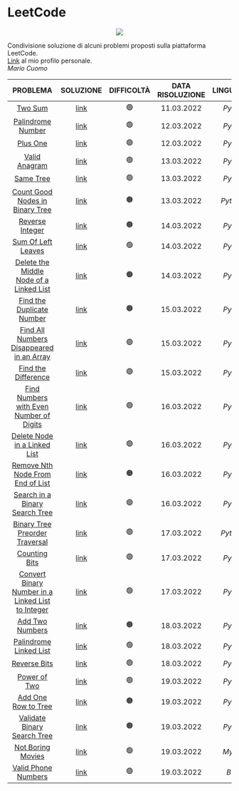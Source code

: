 # LeetCode
<div align="center">
  <img src="https://assets.leetcode.com/static_assets/public/webpack_bundles/images/logo-dark.e99485d9b.svg">
</div>

Condivisione soluzione di alcuni problemi proposti sulla piattaforma LeetCode.<br>
[Link](https://leetcode.com/mariocuomo/) al mio profilo personale.<br>
_Mario Cuomo_

| PROBLEMA | SOLUZIONE | DIFFICOLTÀ | DATA RISOLUZIONE | LINGUAGGIO
| :---: | :---: | :---: | :---: | :---: |
| [Two Sum](https://leetcode.com/problems/two-sum) | [link](https://leetcode.com/submissions/detail/658025030/) | :green_circle: | 11.03.2022 | _Python_
| [Palindrome Number](https://leetcode.com/problems/palindrome-number/) | [link](https://leetcode.com/submissions/detail/658428755/) | :green_circle: | 12.03.2022 | _Python_
| [Plus One](https://leetcode.com/problems/plus-one/) | [link](https://leetcode.com/submissions/detail/658437132/) | :green_circle: | 12.03.2022 | _Python_
| [Valid Anagram](https://leetcode.com/problems/valid-anagram/) | [link](https://leetcode.com/submissions/detail/659080042/) | :green_circle: | 13.03.2022 | _Python_
| [Same Tree](https://leetcode.com/problems/same-tree/) | [link](https://leetcode.com/submissions/detail/659344470/) | :green_circle: | 13.03.2022 | _Python_
| [Count Good Nodes in Binary Tree](https://leetcode.com/problems/count-good-nodes-in-binary-tree/) | [link](https://leetcode.com/submissions/detail/659416030/) | :orange_circle: | 13.03.2022 | _Python3_
| [Reverse Integer](https://leetcode.com/problems/reverse-integer/) | [link](https://leetcode.com/submissions/detail/659805324/) | :orange_circle: | 14.03.2022 | _Python_
| [Sum Of Left Leaves](https://leetcode.com/problems/sum-of-left-leaves/) | [link](https://leetcode.com/submissions/detail/660046776/) | :green_circle: | 14.03.2022 | _Python_
| [Delete the Middle Node of a Linked List](https://leetcode.com/problems/delete-the-middle-node-of-a-linked-list/) | [link](https://leetcode.com/submissions/detail/660053174/) | :orange_circle: | 14.03.2022 | _Python_
| [Find the Duplicate Number](https://leetcode.com/problems/find-the-duplicate-number/) | [link](https://leetcode.com/submissions/detail/660613483/) | :orange_circle: | 15.03.2022 | _Python_
| [Find All Numbers Disappeared in an Array](https://leetcode.com/problems/find-all-numbers-disappeared-in-an-array/) | [link](https://leetcode.com/submissions/detail/660702183/) | :green_circle: | 15.03.2022 | _Python_
| [Find the Difference](https://leetcode.com/problems/find-the-difference/) | [link](https://leetcode.com/submissions/detail/660736344/) | :green_circle: | 15.03.2022 | _Python_
| [Find Numbers with Even Number of Digits](https://leetcode.com/problems/find-numbers-with-even-number-of-digits/) | [link](https://leetcode.com/submissions/detail/661250024/) | :green_circle: | 16.03.2022 | _Python_
| [Delete Node in a Linked List](https://leetcode.com/problems/delete-node-in-a-linked-list/) | [link](https://leetcode.com/submissions/detail/661281874/) | :green_circle: | 16.03.2022 | _Python_
| [Remove Nth Node From End of List](https://leetcode.com/problems/remove-nth-node-from-end-of-list) | [link](https://leetcode.com/submissions/detail/661382845/) | :orange_circle: | 16.03.2022 | _Python_
| [Search in a Binary Search Tree](https://leetcode.com/problems/search-in-a-binary-search-tree/) | [link](https://leetcode.com/submissions/detail/661386069/) | :green_circle: | 16.03.2022 | _Python_
| [Binary Tree Preorder Traversal](https://leetcode.com/problems/binary-tree-preorder-traversal/) | [link](https://leetcode.com/submissions/detail/661794429/) | :green_circle: | 17.03.2022 | _Python3_
| [Counting Bits](https://leetcode.com/problems/counting-bits/) | [link](https://leetcode.com/submissions/detail/661798179/) | :green_circle: | 17.03.2022 | _Python_
| [Convert Binary Number in a Linked List to Integer](https://leetcode.com/problems/convert-binary-number-in-a-linked-list-to-integer/) | [link](https://leetcode.com/submissions/detail/661823258/) | :green_circle: | 17.03.2022 | _Python_
| [Add Two Numbers](https://leetcode.com/problems/add-two-numbers/) | [link](https://leetcode.com/submissions/detail/662459087/) | :orange_circle: | 18.03.2022 | _Python_
| [Palindrome Linked List](https://leetcode.com/problems/palindrome-linked-list/) | [link](https://leetcode.com/submissions/detail/662509828/) | :green_circle: | 18.03.2022 | _Python_
| [Reverse Bits](https://leetcode.com/problems/reverse-bits/) | [link](https://leetcode.com/submissions/detail/662601657/) | :green_circle: | 18.03.2022 | _Python_
| [Power of Two](https://leetcode.com/problems/power-of-two) | [link](https://leetcode.com/submissions/detail/662883567/) | :green_circle: | 19.03.2022 | _Python_
| [Add One Row to Tree](https://leetcode.com/problems/add-one-row-to-tree/) | [link](https://leetcode.com/submissions/detail/662895555/) | :orange_circle: | 19.03.2022 | _Python_
| [Validate Binary Search Tree](https://leetcode.com/problems/validate-binary-search-tree/) | [link](https://leetcode.com/submissions/detail/663011215/) | :orange_circle: | 19.03.2022 | _Python_
| [Not Boring Movies](https://leetcode.com/problems/not-boring-movies/) | [link](https://leetcode.com/submissions/detail/663025280/) | :green_circle: | 19.03.2022 | _MySQL_
| [Valid Phone Numbers](https://leetcode.com/problems/valid-phone-numbers/) | [link](https://leetcode.com/submissions/detail/663063973/) | :green_circle: | 19.03.2022 | _Bash_






